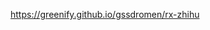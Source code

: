<a href="https://greenify.github.io/gssdromen/rx-zhihu">https://greenify.github.io/gssdromen/rx-zhihu</a>